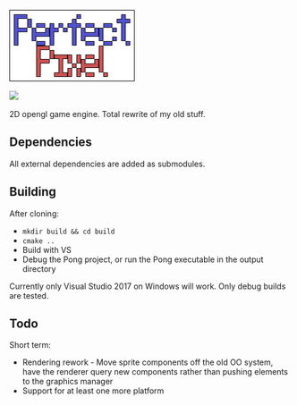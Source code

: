 ![PerfectPixel](dist/splash.png)

![](https://travis-ci.org/Ezphares/PerfectPixel.svg?branch=master)

2D opengl game engine. Total rewrite of my old stuff.

## Dependencies
All external dependencies are added as submodules.

## Building

After cloning:
* `mkdir build && cd build`
* `cmake ..`
* Build with VS
* Debug the Pong project, or run the Pong executable in the output directory

Currently only Visual Studio 2017 on Windows will work. Only debug builds are tested.

## Todo

Short term:
* Rendering rework - Move sprite components off the old OO system, have the renderer query new components rather than pushing elements to the graphics manager
* Support for at least one more platform
